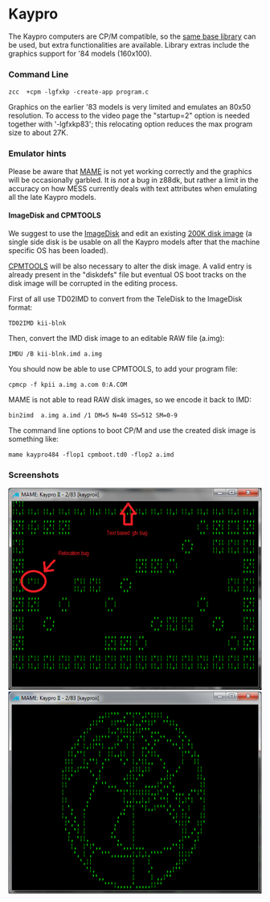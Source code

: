 #  Kaypro

The Kaypro computers are CP/M compatible, so the [same base library](Platform---CPM) can be used, but extra functionalities are available.
Library extras include the graphics support for '84 models (160x100).


### Command Line

    zcc  +cpm -lgfxkp -create-app program.c


Graphics on the earlier '83 models is very limited and emulates an 80x50 resolution.  To access to the video page the "startup=2" option is needed together with '-lgfxkp83';  this relocating option reduces the max program size to about 27K.


### Emulator hints

Please be aware that [MAME](http://www.mamedev.org/) is not yet working correctly and the graphics will be occasionally garbled.   It is *not* a bug in z88dk, but rather a limit in the accuracy on how MESS currently deals with text attributes when emulating all the late Kaypro models.


#### ImageDisk and CPMTOOLS

We suggest to use the [ImageDisk](http://www.classiccmp.org/dunfield/img/index.htm) and edit an existing [200K disk image](http://www.retroarchive.org/maslin/disks/kaypro/kii-blnk.td0) (a single side disk is be usable on all the Kaypro models after that the machine specific OS has been loaded).

[CPMTOOLS](http://www.moria.de/~michael/cpmtools/) will be also necessary to alter the disk image.   A valid entry is already present in the "diskdefs" file but eventual OS boot tracks on the disk image will be corrupted in the editing process.

First of all use TD02IMD to convert from the TeleDisk to the ImageDisk format:

    TD02IMD kii-blnk


Then, convert the IMD disk image to an editable RAW file (a.img):

    IMDU /B kii-blnk.imd a.img


You should now be able to use CPMTOOLS, to add your program file:

    cpmcp -f kpii a.img a.com 0:A.COM


MAME is not able to read RAW disk images, so we encode it back to IMD:

    bin2imd  a.img a.imd /1 DM=5 N=40 SS=512 SM=0-9


The command line options to boot CP/M and use the created disk image is something like:

    mame kaypro484 -flop1 cpmboot.td0 -flop2 a.imd


### Screenshots

![](images/platform/kp-dstar.png)
![](images/platform/kp-globe.png)
